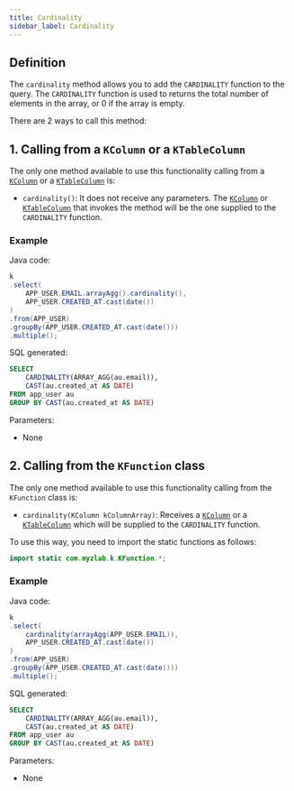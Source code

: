 ```yaml
---
title: Cardinality
sidebar_label: Cardinality
---
```


## Definition

The `cardinality` method allows you to add the `CARDINALITY` function to the query. The `CARDINALITY` function is used to returns the total number of elements in the array, or 0 if the array is empty.

There are 2 ways to call this method:

## 1. Calling from a `KColumn` or a `KTableColumn`

The only one method available to use this functionality calling from a [`KColumn`](/docs/misc/select-list-values#2-kcolumn) or a [`KTableColumn`](/docs/misc/select-list-values#1-ktablecolumn) is:

- `cardinality()`: It does not receive any parameters. The [`KColumn`](/docs/misc/select-list-values#2-kcolumn) or [`KTableColumn`](/docs/misc/select-list-values#1-ktablecolumn) that invokes the method will be the one supplied to the `CARDINALITY` function.

### Example

Java code:

```java
k
.select(
    APP_USER.EMAIL.arrayAgg().cardinality(),
    APP_USER.CREATED_AT.cast(date())
)
.from(APP_USER)
.groupBy(APP_USER.CREATED_AT.cast(date()))
.multiple();
```

SQL generated:

```sql
SELECT
    CARDINALITY(ARRAY_AGG(au.email)),
    CAST(au.created_at AS DATE)
FROM app_user au
GROUP BY CAST(au.created_at AS DATE)
```

Parameters:

- None

## 2. Calling from the `KFunction` class

The only one method available to use this functionality calling from the `KFunction` class is:

- `cardinality(KColumn kColumnArray)`: Receives a [`KColumn`](/docs/misc/select-list-values#2-kcolumn) or a [`KTableColumn`](/docs/misc/select-list-values#1-ktablecolumn) which will be supplied to the `CARDINALITY` function.

To use this way, you need to import the static functions as follows:

```java
import static com.myzlab.k.KFunction.*;
```

### Example

Java code:

```java
k
.select(
    cardinality(arrayAgg(APP_USER.EMAIL)),
    APP_USER.CREATED_AT.cast(date())
)
.from(APP_USER)
.groupBy(APP_USER.CREATED_AT.cast(date()))
.multiple();
```

SQL generated:

```sql
SELECT
    CARDINALITY(ARRAY_AGG(au.email)),
    CAST(au.created_at AS DATE)
FROM app_user au
GROUP BY CAST(au.created_at AS DATE)
```

Parameters:

- None